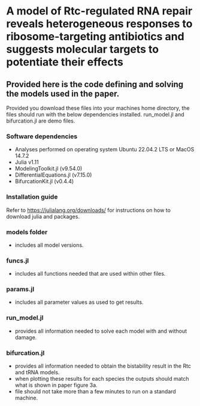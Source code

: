 # A model of Rtc-regulated RNA repair reveals heterogeneous responses to ribosome-targeting antibiotics and suggests molecular targets to potentiate their effects

## Provided here is the code defining and solving the models used in the paper.

Provided you download these files into your machines home directory, the files should run with the below dependencies installed. run_model.jl and bifurcation.jl are demo files.

### Software dependencies
- Analyses performed on operating system Ubuntu 22.04.2 LTS or MacOS 14.7.2 
- Julia v1.11
- ModelingToolkit.jl (v9.54.0) 
- DifferentialEquations.jl (v7.15.0)
- BifurcationKit.jl (v0.4.4)

### Installation guide
Refer to https://julialang.org/downloads/ for instructions on how to download julia and packages.

### models folder
- includes all model versions.
  
### funcs.jl 
- includes all functions needed that are used within other files.
  
### params.jl 
- includes all parameter values as used to get results.

### run_model.jl 
- provides all information needed to solve each model with and without damage.
  
### bifurcation.jl 
- provides all information needed to obtain the bistability result in the Rtc and tRNA models.
- when plotting these results for each species the outputs should match what is shown in paper figure 3a.
- file should not take more than a few minutes to run on a standard machine.

